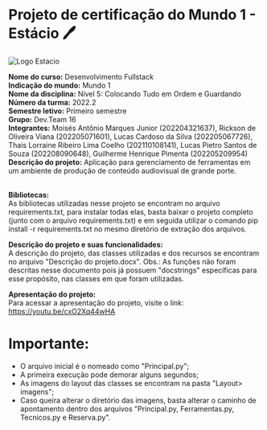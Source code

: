 # Projeto de certificação do Mundo 1 - Estácio 🖊️
![Logo Estacio](https://seeklogo.com/images/U/universidade-estacio-de-sa-logo-2626AAE851-seeklogo.com.png)

**Nome do curso:** Desenvolvimento Fullstack </br>
**Indicação do mundo:** Mundo 1</br>
**Nome da disciplina:** Nível 5: Colocando Tudo em Ordem e Guardando</br>
**Número da turma:** 2022.2</br>
**Semestre letivo:** Primeiro semestre</br>
**Grupo:** Dev.Team 16</br>
**Integrantes:** Moisés Antônio Marques Junior (202204321637), Rickson de Oliveira Viana (202205071601), Lucas Cardoso da Silva (202205067726), Thais Lorraine Ribeiro Lima Coelho (202110108141), Lucas Pietro Santos de Souza (202208090648), Guilherme Henrique Pimenta (202205209954)</br>
**Descrição do projeto:** Aplicação para gerenciamento de ferramentas em um ambiente de produção de conteúdo audiovisual de grande porte.</br></br>

**Bibliotecas:**</br>
As bibliotecas utilizadas nesse projeto se encontram no arquivo requirements.txt, para instalar todas elas, basta baixar o projeto completo (junto com o arquivo requirements.txt) e em seguida utilizar o comando pip install -r requirements.txt no mesmo diretório de extração dos arquivos.</br>


**Descrição do projeto e suas funcionalidades:**</br>
A descrição do projeto, das classes utilizadas e dos recursos se encontram no arquivo "Descrição do projeto.docx".
Obs.: As funções não foram descritas nesse documento pois já possuem "docstrings" específicas para esse propósito, nas classes em que foram utilizadas.</br>

**Apresentação do projeto:**</br>
Para acessar a apresentação do projeto, visite o link: https://youtu.be/cxO2Xq44wHA

# Importante:
- O arquivo inicial é o nomeado como "Principal.py";
- A primeira execução pode demorar alguns segundos;
- As imagens do layout das classes se encontram na pasta "Layout> imagens";
- Caso queira alterar o diretório das imagens, basta alterar o caminho de apontamento dentro dos arquivos "Principal.py, Ferramentas.py, Tecnicos.py e Reserva.py".
